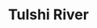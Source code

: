 ---
title: "Tulshi River"
title_bn: "তুলসি নদী"
description: "It takes off from Padma river and fall into the Baral river through south side of Sonabaju Uttar and Polshurapat Para; and Sidhuli and Airmari Beels via Chechuya river. Due to its dyeing condition, now – a – days almost 400 bighas land of Khalishagari Beel are used for Rabi crop production."
---